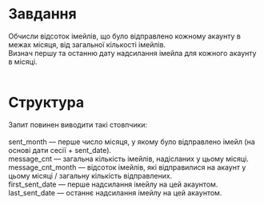 # Завдання
Обчисли відсоток імейлів, що було відправлено кожному акаунту в межах місяця, від загальної кількості імейлів. <br>
Визнач першу та останню дату надсилання імейла для кожного акаунту в місяці. <br>
<br>
# Структура 
Запит повинен виводити такі стовпчики: <br>
<br>
sent_month — перше число місяця, у якому було відправлено імейл (на основі дати сесії + sent_date). <br>
message_cnt — загальна кількість імейлів, надісланих у цьому місяці. <br>
message_cnt_month — відсоток імейлів, які відправилися на акаунт у цьому місяці / загальну кількість відправлених. <br>
first_sent_date — перше надсилання імейлу на цей акаунтом. <br>
last_sent_date — останнє надсилання імейлу на цей акаунтом.
